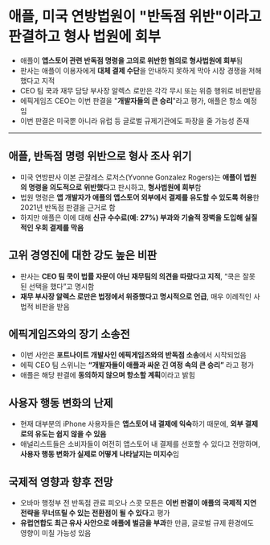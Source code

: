 # 애플, 미국 연방법원이 "반독점 위반"이라고 판결하고 형사 법원에 회부


* 애플이 **앱스토어 관련 반독점 명령을 고의로 위반한 혐의로 형사법원에 회부**됨
* 판사는 애플이 이용자에게 **대체 결제 수단**을 안내하지 못하게 막아 시장 경쟁을 저해했다고 지적
* CEO 팀 쿡과 재무 담당 부사장 알렉스 로만은 각각 무시 또는 위증 행위로 비판받음
* 에픽게임즈 CEO는 이번 판결을 "**개발자들의 큰 승리**"라고 평가, 애플은 항소 예정임
* 이번 판결은 미국뿐 아니라 유럽 등 글로벌 규제기관에도 파장을 줄 가능성 존재

---

애플, 반독점 명령 위반으로 형사 조사 위기
------------------------

* 미국 연방판사 이본 곤잘레스 로저스(Yvonne Gonzalez Rogers)는 **애플이 법원의 명령을 의도적으로 위반했다**고 판시하고, **형사법원에 회부**함
* 법원 명령은 **앱 개발자가 애플의 앱스토어 외부에서 결제를 유도할 수 있도록 허용**한 2021년 반독점 판결을 근거로 함
* 하지만 애플은 이에 대해 **신규 수수료(예: 27%) 부과와 기술적 장벽을 도입해 실질적인 우회 결제를 막음**

고위 경영진에 대한 강도 높은 비판
-------------------

* 판사는 **CEO 팀 쿡이 법률 자문이 아닌 재무팀의 의견을 따랐다고 지적**, “쿡은 잘못된 선택을 했다”고 명시함
* **재무 부사장 알렉스 로만은 법정에서 위증했다고 명시적으로 언급**, 매우 이례적인 사법적 비판을 받음

에픽게임즈와의 장기 소송전
--------------

* 이번 사안은 **포트나이트 개발사인 에픽게임즈와의 반독점 소송**에서 시작되었음
* 에픽 CEO 팀 스위니는 **“개발자들이 애플과 싸운 긴 여정 속의 큰 승리”** 라고 평가
* 애플은 해당 판결에 **동의하지 않으며 항소할 계획**이라고 밝힘

사용자 행동 변화의 난제
-------------

* 현재 대부분의 iPhone 사용자들은 **앱스토어 내 결제에 익숙**하기 때문에, **외부 결제로의 유도는 쉽지 않을 수 있음**
* 애널리스트들은 소비자들이 여전히 앱스토어 내 결제를 선호할 수 있다고 전망하며, **사용자 행동 변화가 실제로 어떻게 나타날지는 미지수**임

국제적 영향과 향후 전망
-------------

* 오바마 행정부 전 반독점 관료 피오나 스콧 모튼은 **이번 판결이 애플의 국제적 지연 전략을 무너뜨릴 수 있는 전환점이 될 수 있다**고 평가
* **유럽연합도 최근 유사 사안으로 애플에 벌금을 부과**한 만큼, 글로벌 규제 환경에도 영향이 미칠 가능성 있음

